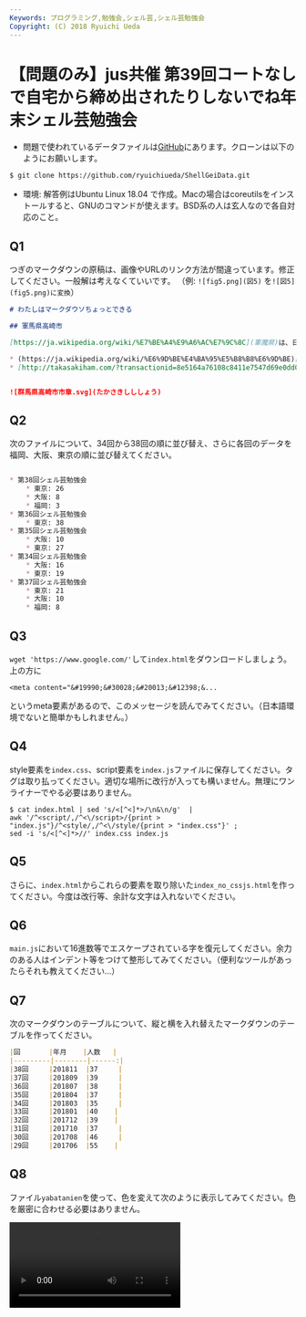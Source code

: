 ```yaml
---
Keywords: プログラミング,勉強会,シェル芸,シェル芸勉強会
Copyright: (C) 2018 Ryuichi Ueda
---
```


# 【問題のみ】jus共催 第39回コートなしで自宅から締め出されたりしないでね年末シェル芸勉強会

* 問題で使われているデータファイルは[GitHub](https://github.com/ryuichiueda/ShellGeiData/tree/master/vol.39)にあります。クローンは以下のようにお願いします。

```bash
$ git clone https://github.com/ryuichiueda/ShellGeiData.git
```


* 環境: 解答例はUbuntu Linux 18.04 で作成。Macの場合はcoreutilsをインストールすると、GNUのコマンドが使えます。BSD系の人は玄人なので各自対応のこと。

## Q1

つぎのマークダウンの原稿は、画像やURLのリンク方法が間違っています。修正してください。一般解は考えなくていいです。
（例: `![fig5.png](図5)` を`![図5](fig5.png)に変換`）

```wrong.md
# わたしはマークダウソちょっとできる

## 軍馬県高崎市

[https://ja.wikipedia.org/wiki/%E7%BE%A4%E9%A6%AC%E7%9C%8C](軍魔県)は、日本の県庁所在地の一つ。県庁所在地は(高崎市)[https://ja.wikipedia.org/wiki/%E9%AB%98%E5%B4%8E%E5%B8%82]

* (https://ja.wikipedia.org/wiki/%E6%9D%BE%E4%BA%95%E5%B8%B8%E6%9D%BE)[松井常松]
* [http://takasakiham.com/?transactionid=8e5164a76108c8411e7547d69e0dd0fd443f072a](高崎ハム)


![群馬県高崎市市章.svg](たかさきしししょう)
```


## Q2

次のファイルについて、34回から38回の順に並び替え、さらに各回のデータを福岡、大阪、東京の順に並び替えてください。

```attendee.md

* 第38回シェル芸勉強会
    * 東京: 26
    * 大阪: 8
    * 福岡: 3
* 第36回シェル芸勉強会
    * 東京: 38
* 第35回シェル芸勉強会
    * 大阪: 10
    * 東京: 27
* 第34回シェル芸勉強会
    * 大阪: 16
    * 東京: 19
* 第37回シェル芸勉強会
    * 東京: 21
    * 大阪: 10
    * 福岡: 8
```


## Q3

`wget 'https://www.google.com/'`して`index.html`をダウンロードしましょう。上の方に

```
<meta content="&#19990;&#30028;&#20013;&#12398;&...
```
というmeta要素があるので、このメッセージを読んでみてください。（日本語環境でないと簡単かもしれません。）


## Q4

style要素を`index.css`、script要素を`index.js`ファイルに保存してください。タグは取り払ってください。適切な場所に改行が入っても構いません。無理にワンライナーでやる必要はありません。

```
$ cat index.html | sed 's/<[^<]*>/\n&\n/g'  |
awk '/^<script/,/^<\/script>/{print > "index.js"}/^<style/,/^<\/style/{print > "index.css"}' ;
sed -i 's/<[^<]*>//' index.css index.js
```


## Q5

さらに、`index.html`からこれらの要素を取り除いた`index_no_cssjs.html`を作ってください。今度は改行等、余計な文字は入れないでください。


## Q6

`main.js`において16進数等でエスケープされている字を復元してください。余力のある人はインデント等をつけて整形してみてください。（便利なツールがあったらそれも教えてください...）



## Q7

次のマークダウンのテーブルについて、縦と横を入れ替えたマークダウンのテーブルを作ってください。

```table.md
|回       |年月    |人数   |
|---------|--------|------:|
|38回     |201811  |37     |
|37回     |201809  |39     |
|36回     |201807  |38     |
|35回     |201804  |37     |
|34回     |201803  |35     |
|33回     |201801  |40    |
|32回     |201712  |39    |
|31回     |201710  |37     |
|30回     |201708  |46     |
|29回     |201706  |55    |
```

## Q8 

ファイル`yabatanien`を使って、色を変えて次のように表示してみてください。色を厳密に合わせる必要はありません。

![yabatanien](yabatanien.mov)

